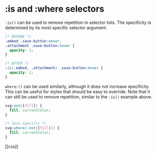 # :is and :where selectors

`:is()` can be used to remove repetition in selector lists. The specificity is determined by its most specific selector argument.
```css
/* BEFORE */
.embed .save-button:hover,
.attachment .save-button:hover {
  opacity: 1;
}

/* AFTER */
:is(.embed, .attachment) .save-button:hover {
  opacity: 1;
}
```

`where:()` can be used similarly, although it does not increase specificity. This can be useful for styles that should be easy to override. Note that it can still be used to remove repetition, similar to the `:is()` example above.
```css
svg:not([fill]) {
  fill: currentColor;
}

/* less specific */
svg:where(:not([fill])) {
  fill: currentColor;
}
```

[[css]]